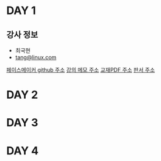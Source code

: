 # DAY 1

강사 정보
---
- 최국현
- tang@linux.com

[페이스메이커 github 주소](https://github.com/tangt64/training_memos/tree/main/opensource/pacemaker-101)
[강의 메모 주소](https://github.com/tangt64/training_memos/blob/main/opensource/pacemaker-101/20230619-memo.md)
[교재PDF 주소](https://github.com/tangt64/training_memos/blob/main/opensource/pacemaker-101/%EC%98%A4%ED%94%88%EC%86%8C%EC%8A%A4-Pacemaker.pdf)
[판서 주소](https://wbd.ms/share/v2/aHR0cHM6Ly93aGl0ZWJvYXJkLm1pY3Jvc29mdC5jb20vYXBpL3YxLjAvd2hpdGVib2FyZHMvcmVkZWVtLzk3YzhlNTVhMjBhNTRmNGI4NTU2NWVlYjVmM2M0MDFiX0JCQTcxNzYyLTEyRTAtNDJFMS1CMzI0LTVCMTMxRjQyNEUzRF82M2ExMzZmZS01NTc2LTRkNDMtYTgwMS0yNzA0MDBlYWI4NGQ=)


# DAY 2

# DAY 3

# DAY 4